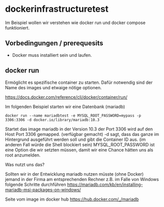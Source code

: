 # dockerinfrastructuretest

Im Beispiel wollen wir verstehen wie docker run und docker compose funktioniert.

## Vorbedingungen / prerequesits

* Docker muss installiert sein und laufen.

## docker run

Ermöglicht es spezifische container zu starten. Dafür notwendig sind der Name des images und etwaige nötige optionen.

https://docs.docker.com/reference/cli/docker/container/run/

Im folgenden Beispiel starten wir eine Datenbank (mariadb)

```
docker run --name mariadbtest -e MYSQL_ROOT_PASSWORD=mypass -p 3306:3306 -d docker.io/library/mariadb:10.3
```

Startet das image mariadb in der Version 10.3 der Port 3306 wird auf den Host Port 3306 gemapped. (verfügbar gemacht) -d sagt, dass das ganze im Hintergrund ausgeführt werden soll und gibt die Container ID aus. (im anderen Fall würde die Shell blockiert sein) MYSQL_ROOT_PASSWORD ist eine Option die wir setzten müssen, damit wir eine Chance hätten uns als root anzumelden.

Was nutzt uns das?

Sollten wir in der Entwicklung mariadb nutzen müsste (ohne Docker) jemand in der Firma am entsprechenden Rechner z.B. im Falle von Windows folgende Schritte durchführen https://mariadb.com/kb/en/installing-mariadb-msi-packages-on-windows/

Seite vom image im docker hub https://hub.docker.com/_/mariadb
